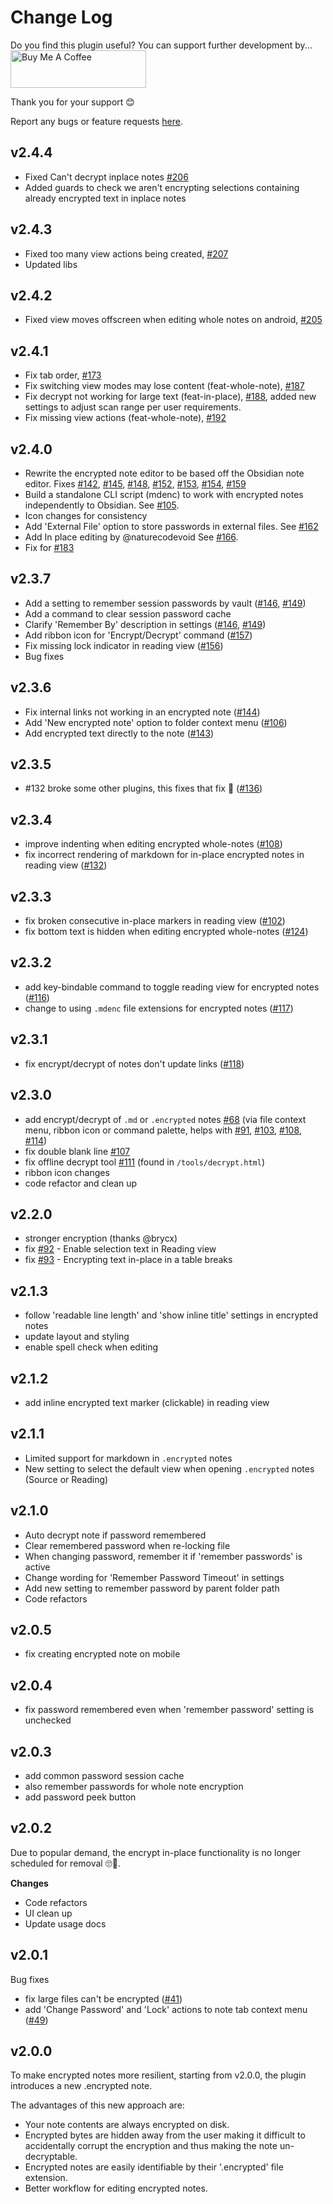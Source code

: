 # Change Log

Do you find this plugin useful?  You can support further development by...  
<a href="https://www.buymeacoffee.com/cleon" target="_blank"><img src="https://cdn.buymeacoffee.com/buttons/v2/default-yellow.png" alt="Buy Me A Coffee" style="height: 60px !important;width: 217px !important;" ></a>


Thank you for your support 😊

Report any bugs or feature requests [here](https://github.com/meld-cp/obsidian-encrypt/issues).


## v2.4.4
- Fixed Can't decrypt inplace notes [#206](https://github.com/meld-cp/obsidian-encrypt/issues/206)
- Added guards to check we aren't encrypting selections containing already encrypted text in inplace notes


## v2.4.3
- Fixed too many view actions being created, [#207](https://github.com/meld-cp/obsidian-encrypt/issues/207)
- Updated libs


## v2.4.2
- Fixed view moves offscreen when editing whole notes on android, [#205](https://github.com/meld-cp/obsidian-encrypt/issues/205)


## v2.4.1
- Fix tab order, [#173](https://github.com/meld-cp/obsidian-encrypt/issues?q=is%3Aissue%20173)
- Fix switching view modes may lose content (feat-whole-note), [#187](https://github.com/meld-cp/obsidian-encrypt/issues/187)
- Fix decrypt not working for large text (feat-in-place), [#188](https://github.com/meld-cp/obsidian-encrypt/issues/188), added new settings to adjust scan range per user requirements.
- Fix missing view actions (feat-whole-note), [#192](https://github.com/meld-cp/obsidian-encrypt/issues/192)


## v2.4.0
- Rewrite the encrypted note editor to be based off the Obsidian note editor. Fixes [#142](https://github.com/meld-cp/obsidian-encrypt/issues/142), [#145](https://github.com/meld-cp/obsidian-encrypt/issues/145), [#148](https://github.com/meld-cp/obsidian-encrypt/issues/148), [#152](https://github.com/meld-cp/obsidian-encrypt/issues/152), [#153](https://github.com/meld-cp/obsidian-encrypt/issues/153), [#154](https://github.com/meld-cp/obsidian-encrypt/issues/154), [#159](https://github.com/meld-cp/obsidian-encrypt/issues/159)
- Build a standalone CLI script (mdenc) to work with encrypted notes independently to Obsidian. See [#105](https://github.com/meld-cp/obsidian-encrypt/issues/105).
- Icon changes for consistency
- Add 'External File' option to store passwords in external files. See [#162](https://github.com/meld-cp/obsidian-encrypt/issues/162)
- Add In place editing by @naturecodevoid See [#166](https://github.com/meld-cp/obsidian-encrypt/issues/166).
- Fix for [#183](https://github.com/meld-cp/obsidian-encrypt/issues/183)


## v2.3.7
- Add a setting to remember session passwords by vault ([#146](https://github.com/meld-cp/obsidian-encrypt/issues/146), [#149](https://github.com/meld-cp/obsidian-encrypt/issues/149))
- Add a command to clear session password cache
- Clarify 'Remember By' description in settings ([#146](https://github.com/meld-cp/obsidian-encrypt/issues/146), [#149](https://github.com/meld-cp/obsidian-encrypt/issues/149))
- Add ribbon icon for 'Encrypt/Decrypt' command ([#157](https://github.com/meld-cp/obsidian-encrypt/issues/157))
- Fix missing lock indicator in reading view ([#156](https://github.com/meld-cp/obsidian-encrypt/issues/156))
- Bug fixes

## v2.3.6
- Fix internal links not working in an encrypted note ([#144](https://github.com/meld-cp/obsidian-encrypt/issues/144))
- Add 'New encrypted note' option to folder context menu ([#106](https://github.com/meld-cp/obsidian-encrypt/issues/106))
- Add encrypted text directly to the note ([#143](https://github.com/meld-cp/obsidian-encrypt/issues/143))


## v2.3.5
- #132 broke some other plugins, this fixes that fix 🤞 ([#136](https://github.com/meld-cp/obsidian-encrypt/issues/136))


## v2.3.4
- improve indenting when editing encrypted whole-notes ([#108](https://github.com/meld-cp/obsidian-encrypt/issues/108))
- fix incorrect rendering of markdown for in-place encrypted notes in reading view ([#132](https://github.com/meld-cp/obsidian-encrypt/issues/132))


## v2.3.3
- fix broken consecutive in-place markers in reading view ([#102](https://github.com/meld-cp/obsidian-encrypt/issues/102))
- fix bottom text is hidden when editing encrypted whole-notes ([#124](https://github.com/meld-cp/obsidian-encrypt/issues/124))


## v2.3.2
- add key-bindable command to toggle reading view for encrypted notes ([#116](https://github.com/meld-cp/obsidian-encrypt/issues/116))
- change to using `.mdenc` file extensions for encrypted notes ([#117](https://github.com/meld-cp/obsidian-encrypt/issues/117))

## v2.3.1
- fix encrypt/decrypt of notes don't update links ([#118](https://github.com/meld-cp/obsidian-encrypt/issues/118))

## v2.3.0
- add encrypt/decrypt of `.md` or `.encrypted` notes [#68](https://github.com/meld-cp/obsidian-encrypt/issues/68) (via file context menu, ribbon icon or command palette, helps with [#91](https://github.com/meld-cp/obsidian-encrypt/issues/91), [#103](https://github.com/meld-cp/obsidian-encrypt/issues/103), [#108](https://github.com/meld-cp/obsidian-encrypt/issues/108), [#114](https://github.com/meld-cp/obsidian-encrypt/issues/114))
- fix double blank line [#107](https://github.com/meld-cp/obsidian-encrypt/issues/107)
- fix offline decrypt tool [#111](https://github.com/meld-cp/obsidian-encrypt/issues/111) (found in `/tools/decrypt.html`)
- ribbon icon changes
- code refactor and clean up

## v2.2.0
- stronger encryption (thanks @brycx)
- fix [#92](https://github.com/meld-cp/obsidian-encrypt/issues/92) - Enable selection text in Reading view
- fix [#93](https://github.com/meld-cp/obsidian-encrypt/issues/93) - Encrypting text in-place in a table breaks

## v2.1.3
- follow 'readable line length' and 'show inline title' settings in encrypted notes
- update layout and styling
- enable spell check when editing

## v2.1.2
- add inline encrypted text marker (clickable) in reading view

## v2.1.1
- Limited support for markdown in `.encrypted` notes
- New setting to select the default view when opening `.encrypted` notes (Source or Reading)

## v2.1.0
- Auto decrypt note if password remembered
- Clear remembered password when re-locking file
- When changing password, remember it if 'remember passwords' is active
- Change wording for 'Remember Password Timeout' in settings
- Add new setting to remember password by parent folder path
- Code refactors

## v2.0.5
- fix creating encrypted note on mobile

## v2.0.4
- fix password remembered even when 'remember password' setting is unchecked

## v2.0.3
- add common password session cache
- also remember passwords for whole note encryption
- add password peek button

## v2.0.2

Due to popular demand, the encrypt in-place functionality is no longer scheduled for removal 🙄🥳.

**Changes**
- Code refactors
- UI clean up
- Update usage docs

## v2.0.1
Bug fixes
- fix large files can't be encrypted ([#41](https://github.com/meld-cp/obsidian-encrypt/issues/41))
- add 'Change Password' and 'Lock' actions to note tab context menu ([#49](https://github.com/meld-cp/obsidian-encrypt/issues/49))

## v2.0.0

To make encrypted notes more resilient, starting from v2.0.0, the plugin introduces a new .encrypted note.

The advantages of this new approach are:

- Your note contents are always encrypted on disk.
- Encrypted bytes are hidden away from the user making it difficult to accidentally corrupt the encryption and thus making the note un-decryptable.
- Encrypted notes are easily identifiable by their '.encrypted' file extension.
- Better workflow for editing encrypted notes.

